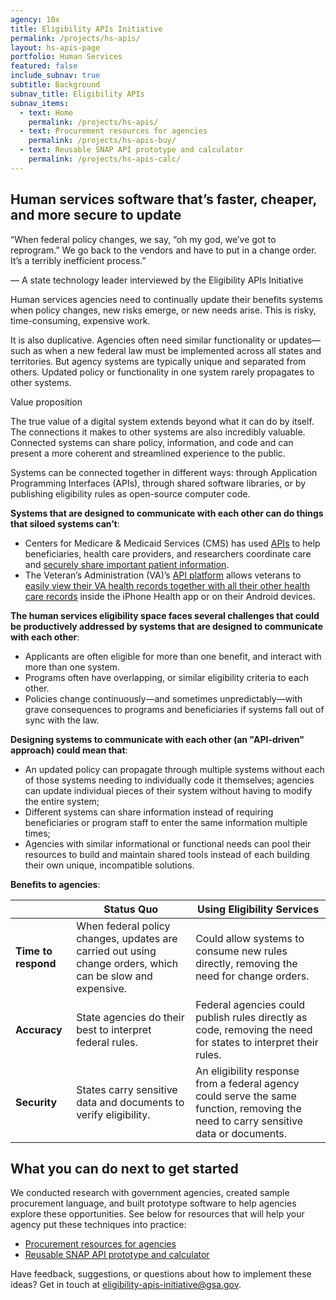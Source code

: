 ```yaml
---
agency: 10x
title: Eligibility APIs Initiative
permalink: /projects/hs-apis/
layout: hs-apis-page
portfolio: Human Services
featured: false
include_subnav: true
subtitle: Background
subnav_title: Eligibility APIs
subnav_items:
  - text: Home
    permalink: /projects/hs-apis/
  - text: Procurement resources for agencies
    permalink: /projects/hs-apis-buy/
  - text: Reusable SNAP API prototype and calculator
    permalink: /projects/hs-apis-calc/
---
```


## Human services software that’s faster, cheaper, and more secure to update

<div class="testimonial-blockquote" markdown="1">
“When federal policy changes, we say, “oh my god, we’ve got to reprogram.” We go back to the vendors and have to put in a change order. It’s a terribly inefficient process.”

— A state technology leader interviewed by the Eligibility APIs Initiative
</div>

Human services agencies need to continually update their benefits systems when policy changes, new risks emerge, or new needs arise. This is risky, time-consuming, expensive work.

It is also duplicative. Agencies often need similar functionality or updates—such as when a new federal law must be implemented across all states and territories. But agency systems are typically unique and separated from others. Updated policy or functionality in one system rarely propagates to other systems.

<div class="small-caps">Value proposition</div>

The true value of a digital system extends beyond what it can do by itself. The connections it makes to other systems are also incredibly valuable. Connected systems can share policy, information, and code and can present a more coherent and streamlined experience to the public.

Systems can be connected together in different ways: through Application Programming Interfaces (APIs), through shared software libraries, or by publishing eligibility rules as open-source computer code.

**Systems that are designed to communicate with each other can do things that siloed systems can’t**:

* Centers for Medicare & Medicaid Services (CMS) has used [APIs](https://developer.cms.gov/) to help beneficiaries, health care providers, and researchers coordinate care and [securely share important patient information](https://www.medicaid.gov/federal-policy-guidance/downloads/sho20003.pdf).
* The Veteran’s Administration (VA)’s [API platform](https://developer.va.gov/) allows veterans to [easily view their VA health records together with all their other health care records](https://www.va.gov/opa/pressrel/pressrelease.cfm?id=5430) inside the iPhone Health app or on their Android devices.

**The human services eligibility space faces several challenges that could be productively addressed by systems that are designed to communicate with each other**:
* Applicants are often eligible for more than one benefit, and interact with more than one system.
* Programs often have overlapping, or similar eligibility criteria to each other.
* Policies change continuously—and sometimes unpredictably—with grave consequences to programs and beneficiaries if systems fall out of sync with the law.

**Designing systems to communicate with each other (an "API-driven" approach) could mean that**:
* An updated policy can propagate through multiple systems without each of those systems needing to individually code it themselves;
agencies can update individual pieces of their system without having to modify the entire system;
* Different systems can share information instead of requiring beneficiaries or program staff to enter the same information multiple times;
* Agencies with similar informational or functional needs can pool their resources to build and maintain shared tools instead of each building their own unique, incompatible solutions.

**Benefits to agencies**:

| | Status Quo | Using Eligibility Services |
|--| ----------- | ------------------------|
| **Time to respond** | When federal policy changes, updates are carried out using change orders, which can be slow and expensive. | Could allow systems to consume new rules directly, removing the need for change orders. |
| **Accuracy** | State agencies do their best to interpret federal rules. | Federal agencies could publish rules directly as code, removing the need for states to interpret their rules. |
| **Security** | States carry sensitive data and documents to verify eligibility. | An eligibility response from a federal agency could serve the same function, removing the need to carry sensitive data or documents. |

## What you can do next to get started

We conducted research with government agencies, created sample procurement language, and built prototype software to help agencies explore these opportunities. See below for resources that will help your agency put these techniques into practice:

+ [Procurement resources for agencies]({{site.baseurl}}/projects/hs-apis-buy/)
+ [Reusable SNAP API prototype and calculator]({{site.baseurl}}/projects/hs-apis-calc/)

Have feedback, suggestions, or questions about how to implement these ideas? Get in touch at [eligibility-apis-initiative@gsa.gov](mailto:eligibility-apis-initiative@gsa.gov).
